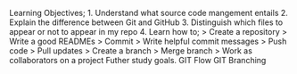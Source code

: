 Learning Objectives;
	1. Understand what source code mangement entails
	2. Explain the difference between Git and GitHub
	3. Distinguish which files to appear or not to appear in my repo
	4. Learn how to;
		> Create a repository
		> Write a good READMEs
		> Commit
		> Write helpful commit messages
		> Push code
		> Pull updates
		> Create a branch
		> Merge branch
		> Work as collaborators on a project
Futher study goals. 
GIT Flow
GIT Branching
